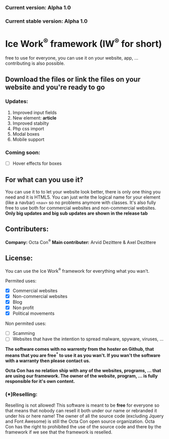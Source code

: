 ### Current version: **Alpha 1.0**
### Current stable version: **Alpha 1.0**
# Ice Work<sup>®</sup> framework (IW<sup>®</sup> for short)
free to use for everyone, you can use it on your website, app, ...
contributing is also possible.
## Download the files or link the files on your website and you're ready to go

### Updates:
1. Improved input fields
2. New element: **article**
3. Improved stabilty
4. Php css import
5. Modal boxes
6. Mobile support

### Coming soon:
- [ ] Hover effects for boxes

## For what can you use it?
You can use it to to let your website look better, there is only one thing you need and it is HTML5. You can just write the logical name for your element (like a navbar) `<nav>` so no problems anymore with classes. It's also fully free to use both for commercial websites and non-commercial websites.
**Only big updates and big sub updates are shown in the release tab**


## Contributers:
**Company:** Octa Con<sup>®</sup>
**Main contributer:** Arvid Dezittere & Axel Dezittere

## License:
You can use the Ice Work<sup>®</sup> framework for everything what you wan't.

Permited uses:
- [x] Commercial websites
- [x] Non-commercial websites
- [x] Blog
- [x] Non profit
- [x] Political movements

Non permited uses:
- [ ] Scamming
- [ ] Websites that have the intention to spread malware, spyware, viruses, ...

**The software comes with no warrenty from the hoster on Github, that means that you are free<sup>*</sup> to use it as you wan't. If you wan't the software with a warranty then please contact us.**

**Octa Con has no relation ship with any of the websites, programs, ... that are using our framework. The owner of the website, program, ... is fully responsible for it's own content.**

### (*)Reselling:
Reselling is not allowed! This software is meant to be **free** for everyone so that means that nobody can resell it both under our name or rebranded it under his or here name! The owner of all the source code (excluding Jquery and Font Awesome) is still the Octa Con open source organization. Octa Con has the right to prohibited the use of the source code and there by the framework if we see that the framework is reselled.
